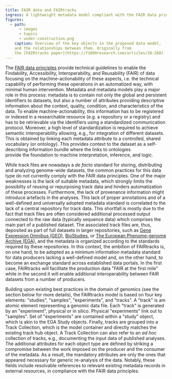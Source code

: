 ```yaml
---
title: FAIR data and FAIRtracks
ingress: A lightweight metadata model compliant with the FAIR data principles
figures:
  - path:
      - images
      - topics
      - under-construction.png
    caption: Overview of the key objects in the proposed data model,
    and the relationships between them. Originally from 
    the [FAIRtracks paper](https://f1000research.com/articles/10-268)
---
```

The [FAIR data principles](https://www.go-fair.org/fair-principles/) 
provide technical guidelines to enable the 
Findability, Accessibility, Interoperability, and Reusability (FAIR) 
of data focusing on the machine-actionability of these aspects, i.e.
the technical capability of performing these operations 
in an automatized way, with minimal human intervention. 
Metadata and metadata models play a major role in this process: 
metadata is to contain not only the global and persistent identifiers 
to datasets, but also a number of attributes providing descriptive
information about the context, quality, condition, 
and characteristics of the data. To enable machine-actionability, 
this information has to be registered or indexed in a researchable resource
(e.g. a repository or a registry) and has to be retrievable 
via the identifiers using a standardized communication protocol.
Moreover, a high level of standardization is required to achieve 
semantic interoperability allowing, 
e.g., for integration of different datasets. 
This is obtained by linking each metadata attribute to a controlled, 
shared vocabulary (or ontology). This provides context to the dataset
as a self-describing information bundle where the links to ontologies  
provide the foundation to machine interpretation, inference, and logic.

While track files are nowadays a _de facto_ standard for storing, distributing and analyzing
genome-wide datasets, the common practices for this data type do not currently comply with the FAIR
data principles. One of the major weaknesses is the lack of suitable metadata, which strongly limits
the possibilty of reusing or repurposing track data and hinders automatization of these processes.
Furthermore, the lack of provenance information might introduce artefacts in the analyses. This lack
of proper annotations and of a well-defined and universally adopted metadata standard is correlated
to the lack of a central repository for track data. This shortfall is mostly due to the fact that
track files are often considered additional processed output connected to the raw data (typically
sequence data) which comprises the main part of a published dataset. The associated track files are,
thus, deposited as part of full datasets in larger repositories, such as
[Gene Expression Omnibus (GEO)](https://www.ncbi.nlm.nih.gov/geo/),
[BioStudies](https://www.ebi.ac.uk/biostudies/), or
[The European Phenome-genome Archive (EGA)](https://ega-archive.org/), and the metadata is organized
according to the standards required by these repositories. In this context, the ambition of
FAIRtracks is, on one hand, to be adopted as a minimum information metadata standard for data
producers lacking a well-defined model and, on the other hand, to become an exchange standard across
established data portals. In the first case, FAIRtracks will facilitate the production data "FAIR at
the first mile" while in the second it will enable additional interoperability between FAIR datasets
from a number of producers.

Building upon existing best practices in the domain 
of genomics (see the section below for more details), 
the FAIRtracks model is based on four key elements: 
"studies", "samples", "experiments", and "tracks". 
A "track" is am atomic element representing a genomic data file.
Each "track" is generated by an "experiment", 
physical or in silico. 
Physical "experiments" link out to "samples". 
Set of "experiments" are contained
within a "study" object, which is akin to the EGA Study objects. 
Finally, tracks are grouped into a Track Collection,
which is the model container and directly matches
the existing track hub object. A Track Collection can also
refer to an _ad hoc_ collection of tracks, e.g., documenting the
input data of published analyses.
The additional attributes for each object type are defined by 
striking a compromise between the work imposed on the producer
and the consumer of the metadata. As a result, the mandatory 
attributes are only the ones that appeared necessary for generic 
re-analysis of the data. Notably, these fields include resolvable references
to relevant existing metadata records in external resources, 
in compliance with the FAIR data principles.
